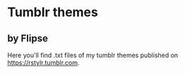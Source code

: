 # Tumblr themes
## by Flipse
Here you'll find .txt files of my tumblr themes published on https://rstylr.tumblr.com.
